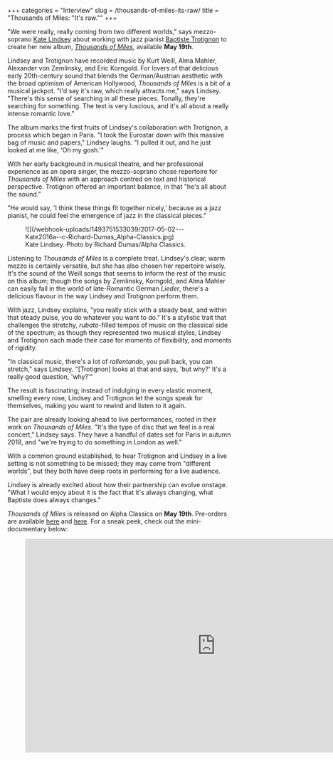 +++
categories = "Interview"
slug = /thousands-of-miles-its-raw/
title = "Thousands of Miles: &quot;It&#039;s raw.&quot;"
+++

"We were really, really coming from two different worlds," says mezzo-soprano [Kate Lindsey](/talking-with-singers-kate-lindsey/) about working with jazz pianist [Baptiste Trotignon](http://www.baptistetrotignon.com/) to create her new album, [*Thousands of Miles*](https://www.amazon.co.uk/Thousands-Miles-Kate-Lindsey/dp/B06Y5T4BWJ/ref=sr_1_1?s=music&ie=UTF8&qid=1492278601&sr=1-1&keywords=thousands+of+miles), available **May 19th**.

Lindsey and Trotignon have recorded music by Kurt Weill, Alma Mahler, Alexander von Zemlinsky, and Eric Korngold. For lovers of that delicious early 20th-century sound that blends the German/Austrian aesthetic with the broad optimism of American Hollywood, *Thousands of Miles* is a bit of a musical jackpot. "I'd say it's raw, which really attracts me," says Lindsey. "There's this sense of searching in all these pieces. Tonally, they're searching for something. The text is very luscious, and it's all about a really intense romantic love."

The album marks the first fruits of Lindsey's collaboration with Trotignon, a process which began in Paris. "I took the Eurostar down with this massive bag of music and papers," Lindsey laughs. "I pulled it out, and he just looked at me like, 'Oh my gosh.'"

With her early background in musical theatre, and her professional experience as an opera singer, the mezzo-soprano chose repertoire for *Thousands of Miles* with an approach centred on text and historical perspective. Trotignon offered an important balance, in that "he's all about the sound."

"He would say, 'I think these things fit together nicely,' because as a jazz pianist, he could feel the emergence of jazz in the classical pieces." 

<figure data-type="image">
![](/webhook-uploads/1493751533039/2017-05-02---Kate2016a--c-Richard-Dumas_Alpha-Classics.jpg)
<figcaption>Kate Lindsey. Photo by Richard Dumas/Alpha Classics.</figcaption>
</figure>

Listening to *Thousands of Miles* is a complete treat. Lindsey's clear, warm mezzo is certainly versatile, but she has also chosen her repertoire wisely. It's the sound of the Weill songs that seems to inform the rest of the music on this album; though the songs by Zemlinsky, Korngold, and Alma Mahler can easily fall in the world of late-Romantic German *Lieder*, there's a delicious flavour in the way Lindsey and Trotignon perform them. 

With jazz, Lindsey explains, "you really stick with a steady beat, and within that steady pulse, you do whatever you want to do." It's a stylistic trait that challenges the stretchy, *rubato*-filled tempos of music on the classical side of the spectrum; as though they represented two musical styles, Lindsey and Trotignon each made their case for moments of flexibility, and moments of rigidity.

"In classical music, there's a lot of *rallentando*, you pull back, you can stretch," says Lindsey. "[Trotignon] looks at that and says, 'but why?' It's a really good question, 'why?'"

The result is fascinating; instead of indulging in every elastic moment, smelling every rose, Lindsey and Trotignon let the songs speak for themselves, making you want to rewind and listen to it again.

The pair are already looking ahead to live performances, rooted in their work on *Thousands of Miles*. "It's the type of disc that we feel is a real concert," Lindsey says. They have a handful of dates set for Paris in autumn 2018, and "we're trying to do something in London as well."

With a common ground established, to hear Trotignon and Lindsey in a live setting is not something to be missed; they may come from "different worlds", but they both have deep roots in performing for a live audience. 

Lindsey is already excited about how their partnership can evolve onstage. "What I would enjoy about it is the fact that it's always changing, what Baptiste does always changes."


*Thousands of Miles* is released on Alpha Classics on **May 19th**. Pre-orders are available [here](http://katelindsey.com/thousands) and [here](https://www.amazon.co.uk/Thousands-Miles-Kate-Lindsey/dp/B06Y5T4BWJ/ref=sr_1_1?s=music&ie=UTF8&qid=1492278601&sr=1-1&keywords=thousands+of+miles). For a sneak peek, check out the mini-documentary below:

<figure data-type="video">
<iframe width="854" height="480" src="https://www.youtube.com/embed/A6rNJY_S36A" frameborder="0" allowfullscreen></iframe>
</figure>
